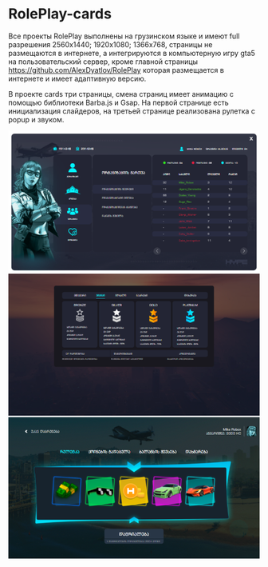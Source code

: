 <!-- @format -->

# RolePlay-cards

Все проекты RolePlay выполнены на грузинском языке и имеют full разрешения 2560x1440; 1920x1080; 1366x768, страницы не размещаются в интернете, а интегрируются в компьютерную игру gta5 на пользовательский сервер, кроме главной страницы https://github.com/AlexDyatlov/RolePlay которая размещается в интернете и имеет адаптивную версию.

В проекте cards три страницы, смена страниц имеет анимацию с помощью библиотеки Barba.js и Gsap.
На первой странице есть инициализация слайдеров, на третьей странице реализована рулетка с popup и звуком.
 
<p align="center">
 <img  src="https://github.com/AlexDyatlov/myScreenshots/raw/master/screens/RP-cards1.png">
 <img  src="https://github.com/AlexDyatlov/myScreenshots/raw/master/screens/RP-cards2.png">
 <img  src="https://github.com/AlexDyatlov/myScreenshots/raw/master/screens/RP-cards3.png">
</p>